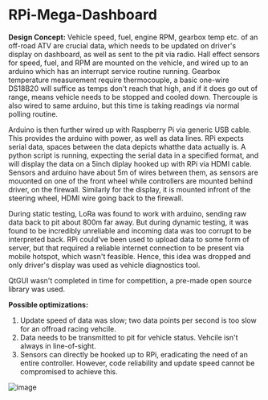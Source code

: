 # RPi-Mega-Dashboard

**Design Concept:** Vehicle speed, fuel, engine RPM, gearbox temp etc. of an off-road ATV are crucial data, which needs to be updated on driver's display on dashboard, as well as sent to the pit via radio.
Hall effect sensors for speed, fuel, and RPM are mounted on the vehicle, and wired up to an arduino which has an interrupt service routine running.
Gearbox temperature measurement require thermocouple, a basic one-wire DS18B20 will suffice as temps don't reach that high, and if it does go out of range, means vehicle needs to be stopped and cooled down.
Thercouple is also wired to same arduino, but this time is taking readings via normal polling routine.

Arduino is then further wired up with Raspberry Pi via generic USB cable. This provides the arduino with power, as well as data lines. RPi expects serial data, spaces between the data depicts whatthe data actually is.
A python script is running, expecting the serial data in a specified format, and will display the data on a 5inch diplay hooked up with RPi via HDMI cable.
Sensors and arduino have about 5m of wires between them, as sensors are mouonted on one of the front wheel while controllers are mounted behind driver, on the firewall.
Similarly for the display, it is mounted infront of the steering wheel, HDMI wire going back to the firewall.


During static testing, LoRa was found to work with arduino, sending raw data back to pit about 800m far away. But during dynamic testing, it was found to be incredibly unreliable and incoming data was too corrupt to be
interpreted back. RPi could've been used to upload data to some form of server, but that required a reliable internet connection to be present via mobile hotspot, which wasn't feasible. Hence, this idea was dropped
and only driver's display was used as vehicle diagnostics tool.

QtGUI wasn't completed in time for competition, a pre-made open source library was used.

**Possible optimizations:** 
1. Update speed of data was slow; two data points per second is too slow for an offroad racing vehcile.
2. Data needs to be transmitted to pit for vehicle status. Vehcile isn't always in line-of-sight.
3. Sensors can directly be hooked up to RPi, eradicating the need of an entire controller. However, code reliability and update speed cannot be compromised to achieve this.

![image](https://github.com/vikasdotvivek/RPi-Mega-Dashboard/assets/43683145/8076757d-fee7-40fd-8dfc-828c62d1ec02)

